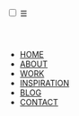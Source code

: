 <html>
<head>
<meta charset="UTF-8">
<meta name="viewport" content="width=device-width, initial-scale=1">
<meta name="author" content="S A Bokhari">
<meta name="description" content="Slide In/Out Navigation with Pushed Content">
<meta name="keywords" content="Slide In/Out Navigation with Pushed Content">
<title>Slide In/Out Navigation with Pushed Content</title>
<link rel="stylesheet" type="text/css" href="slide.css">
</head>

<body>

<input type="checkbox" id="menuToggle">
<label for="menuToggle" class="menu-icon">&#9776;</label>

<header>

</header>

<nav class="menu">
	<ul>
    	<li><a href="#">HOME</a></li>
        <li><a href="#">ABOUT</a></li>
        <li><a href="#">WORK</a></li>
        <li><a href="#">INSPIRATION</a></li>
        <li><a href="#">BLOG</a></li>
        <li><a href="#">CONTACT</a></li>
    </ul>
</nav>


</body>
</html>
